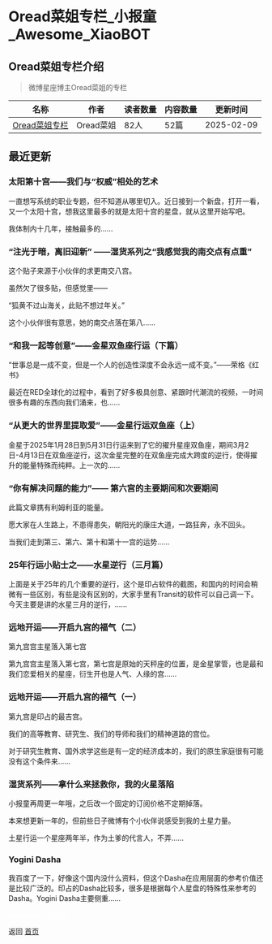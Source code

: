# Oread菜姐专栏_小报童_Awesome_XiaoBOT

## Oread菜姐专栏介绍
> 微博星座博主Oread菜姐的专栏  
  


|名称|作者|读者数量|内容数量|更新时间|
|---|---|---|---|---|
|[Oread菜姐专栏](https://xiaobot.net/p/oread77?refer=0b133df9-27dc-423b-8101-639049001c13)|Oread菜姐|82人|52篇|2025-02-09|

## 最近更新
### 太阳第十宫——我们与“权威”相处的艺术

一直想写系统的职业专题，但不知道从哪里切入。近日接到一个新盘，打开一看，又一个太阳十宫，想我这里最多的就是太阳十宫的星盘，就从这里开始写吧。

我体制内十几年，接触最多的......

### “注光于暗，离旧迎新” ——湿货系列之“我感觉我的南交点有点重”

这个贴子来源于小伙伴的求更南交八宫。

虽然欠了很多贴，但感觉里——

“狐黄不过山海关，此贴不想过年关。”

这个小伙伴很有意思，她的南交点落在第八......

### “和我一起等创意”——金星双鱼座行运（下篇）

“世事总是一成不变，但是一个人的创造性深度不会永远一成不变。”——荣格《红书》

最近在RED全球化的过程中，看到了好多极具创意、紧跟时代潮流的视频，一时间很多有趣的东西向我们涌来，也......

### “从更大的世界里提取爱”——金星行运双鱼座（上）

金星于2025年1月28日到5月31日行运来到了它的擢升星座双鱼座，期间3月2日-4月13日在双鱼座逆行，这次金星完整的在双鱼座完成大跨度的逆行，使得擢升的能量特殊而纯粹。上一次的......

### “你有解决问题的能力”—— 第六宫的主要期间和次要期间

此篇文章携有利姆利亚的能量。

愿大家在人生路上，不患得患失，朝阳光的康庄大道，一路狂奔，永不回头。

当我们走到第三、第六、第十和第十一宫的运势......

### 25年行运小贴士之——水星逆行（三月篇）

上面是关于25年的几个重要的逆行，这个是印占软件的截图，和国内的时间会稍微有一些区别，有些是没有区别的，大家手里有Transit的软件可以自己调一下。今天主要是讲的水星三月的逆行，......

### 远地开运——开启九宫的福气（二）

第九宫宫主星落入第七宫

第九宫宫主星落入第七宫，第七宫是原始的天秤座的位置，是金星掌管，也是最和我们恋爱相关的星座，衍生开也是人气、人缘的宫......

### 远地开运——开启九宫的福气（一）

第九宫是印占的最吉宫。

我们的高等教育、研究生、我们的导师和我们的精神道路的宫位。

对于研究生教育、国外求学这些是有一定的经济成本的，我们的原生家庭很有可能没有这个条件来......

### 湿货系列——拿什么来拯救你，我的火星落陷

小报童再周更一年哦，之后改一个固定的订阅价格不定期掉落。

本来想更新一年的，但前些日子微博有个小伙伴说感受到我的土星力量。

土星行运一个星座两年半，作为土爹的代言人，不弄......

### Yogini Dasha

我百度了一下，好像这个国内没什么资料，但这个Dasha在应用层面的参考价值还是比较广泛的。印占的Dasha比较多，很多是根据每个人星盘的特殊性来参考的Dasha。Yogini
Dasha主要侧重......


<a href="https://github.com/Reno9527/awesome-xiaobot" style="color: white; text-decoration: none;">awesome-xiaobot</a>

返回 [首页](../README.md)
